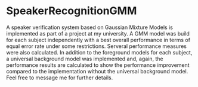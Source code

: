 # SpeakerRecognitionGMM

A speaker verification system based on Gaussian Mixture Models is implemented as part of a project at my university. 
A GMM model was build for each subject independently with a best overall performance in terms of equal error rate under some restrictions. Serveral performance measures were also calculated.
In addition to the foreground models for each subject, a universal background model was implemented and, again, the performance results are calculated to show the performance improvement compared to the implementation without the universal background model.
Feel free to message me for further details.
